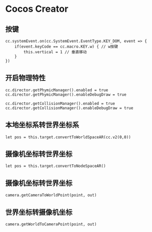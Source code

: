 # Cocos Creator

## 按键

```
cc.systemEvent.on(cc.SystemEvent.EventType.KEY_DOM, event => {
	if(event.keyCode == cc.macro.KEY.w) { // w按键
	 	this.vertical = 1 // 垂直移动
	}
})
```

## 开启物理特性

```
cc.director.getPhymicManager().enabled = true
cc.director.getPhymicManager().enableDebugDraw = true

cc.director.getCollisionManager().enabled = true
cc.director.getCollisionManager().enableDebugDraw = true
```

## 本地坐标系转世界坐标系

```
let pos = this.target.convertToWorldSpaceAR(cc.v2(0,0))
```

## 摄像机坐标转世界坐标

```
let pos = this.target.convertToNodeSpaceAR()
```

## 摄像机坐标转世界坐标

```
camera.getCameraToWorldPoint(point, out)
```

## 世界坐标转摄像机坐标

```
camera.getWorldToCameraPoint(point, out)
```

